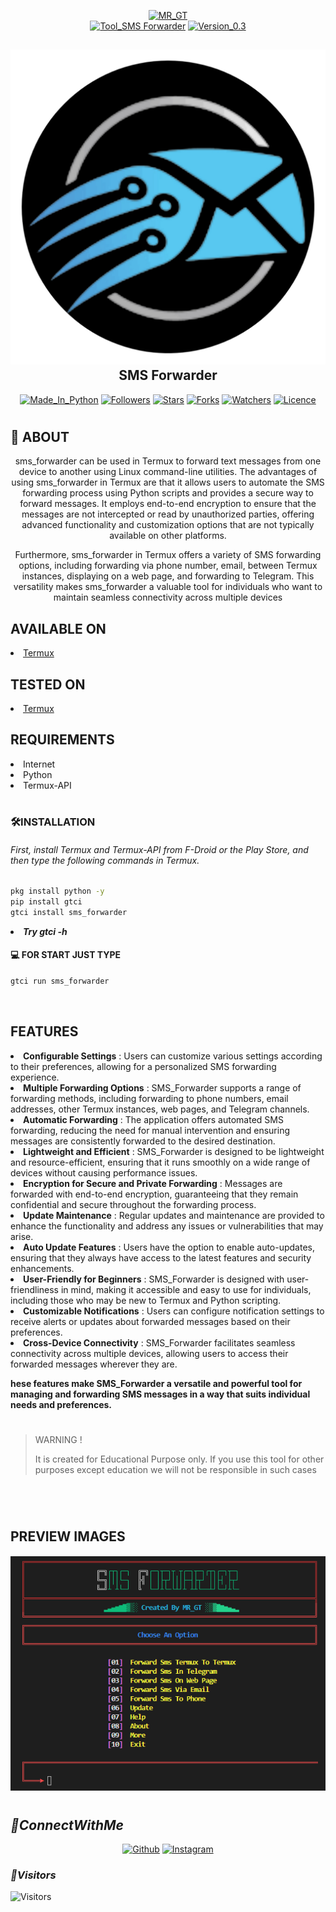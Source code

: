 <p align="center">
<a href="#"><img title="MR_GT" src="https://img.shields.io/badge/Auther-MR.GT-SCRIPT?colorA=%23ff8100&colorB=%23017e40&colorC=%23ff0000&style=for-the-badge"></a>
<br>
<a href="#"><img title="Tool_SMS Forwarder" src="https://img.shields.io/badge/Tool-SMS_Forwarder-green.svg"></a>
<a href="#"><img title="Version_0.3" src="https://img.shields.io/badge/Version-0.3-green.svg"></a>
</p>

<h2 align="center">
  <a href="#"><img src="https://raw.githubusercontent.com/GreyTechno/Binaries/main/Images/sms_forwarder_logo.png" alt="sms_forwarder"></a>
  SMS Forwarder
</h2>




<p align="center">
<a href="https://www.python.org/"><img title="Made_In_Python" src="https://img.shields.io/badge/Made%20In-Python-1f425f.svg?v=103"></a>
<a href="#"><img title="Followers" src="https://img.shields.io/github/followers/GreyTechno?color=blue"></a>
<a href="#"><img title="Stars" src="https://img.shields.io/github/stars/GreyTechno/SMS_Forwarder?color=red"></a>
<a href="#"><img title="Forks" src="https://img.shields.io/github/forks/GreyTechno/SMS_Forwarder?color=red"></a>
<a href="#"><img title="Watchers" src="https://img.shields.io/github/watchers/GreyTechno/SMS_Forwarder?label=Watchers&color=blue"></a>
<a href="https://github.com/GreyTechno/SMS_Forwarder/blob/main/LICENSE"><img title="Licence" src="https://img.shields.io/badge/License-MIT-blue.svg"></a>
</p>

#
<h2 align="left">🚀 ABOUT</h2>
<p align="center">
sms_forwarder can be used in Termux to forward text messages from one device to another using Linux command-line utilities. The advantages of using sms_forwarder in Termux are that it allows users to automate the SMS forwarding process using Python scripts and provides a secure way to forward messages. It employs end-to-end encryption to ensure that the messages are not intercepted or read by unauthorized parties, offering advanced functionality and customization options that are not typically available on other platforms.
</p>
<p align="center">
Furthermore, sms_forwarder in Termux offers a variety of SMS forwarding options, including forwarding via phone number, email, between Termux instances, displaying on a web page, and forwarding to Telegram. This versatility makes sms_forwarder a valuable tool for individuals who want to maintain seamless connectivity across multiple devices
</p>

<h2 align="left">AVAILABLE ON</h2>
<li><a href="https://wiki.termux.com/wiki/Main_Page">Termux</a></li>

<h2 align="left">TESTED ON</h2>
<li><a href="https://wiki.termux.com/wiki/Main_Page">Termux</a></li>



<h2 align="left">REQUIREMENTS</h2>
<li>Internet</li>
<li>Python</li>
<li>Termux-API</li>

#

### 🛠️INSTALLATION
###### First, install Termux and Termux-API from F-Droid or the Play Store, and then type the following commands in Termux.
``` sh
pkg install python -y
pip install gtci
gtci install sms_forwarder
```
<li><b><i> Try gtci -h</i></b></li>

#### 💻 FOR START JUST TYPE
``` sh
gtci run sms_forwarder
```
<br>

<h2 align="left">FEATURES</h2>
<li><b> Configurable Settings</b> : Users can customize various settings according to their preferences, allowing for a personalized SMS forwarding experience.</li>
<li><b> Multiple Forwarding Options</b> : SMS_Forwarder supports a range of forwarding methods, including forwarding to phone numbers, email addresses, other Termux instances, web pages, and Telegram channels.</li>
<li><b> Automatic Forwarding</b> : The application offers automated SMS forwarding, reducing the need for manual intervention and ensuring messages are consistently forwarded to the desired destination.</li>
<li><b> Lightweight and Efficient</b> : SMS_Forwarder is designed to be lightweight and resource-efficient, ensuring that it runs smoothly on a wide range of devices without causing performance issues.</li>
<li><b> Encryption for Secure and Private Forwarding</b> : Messages are forwarded with end-to-end encryption, guaranteeing that they remain confidential and secure throughout the forwarding process.</li>
<li><b> Update Maintenance</b> : Regular updates and maintenance are provided to enhance the functionality and address any issues or vulnerabilities that may arise.</li>
<li><b> Auto Update Features</b> : Users have the option to enable auto-updates, ensuring that they always have access to the latest features and security enhancements.</li>
<li><b> User-Friendly for Beginners</b> : SMS_Forwarder is designed with user-friendliness in mind, making it accessible and easy to use for individuals, including those who may be new to Termux and Python scripting.</li>
<li><b> Customizable Notifications</b> : Users can configure notification settings to receive alerts or updates about forwarded messages based on their preferences.</li>
<li><b> Cross-Device Connectivity</b> : SMS_Forwarder facilitates seamless connectivity across multiple devices, allowing users to access their forwarded messages wherever they are.</li>

<b>hese features make SMS_Forwarder a versatile and powerful tool for managing and forwarding SMS messages in a way that suits individual needs and preferences.</b>


#
> WARNING !
>
> It is created for Educational Purpose only. If you use this tool for other purposes except education we will not be responsible in such cases
> 
#
<br>

<h2 align="left">PREVIEW IMAGES</h2>
<h4 align="left">
  <a href="#"><img src="https://raw.githubusercontent.com/GreyTechno/Binaries/main/Images/screen_shot_01.PNG" alt="screen_shot_01"></a>
</h4>



#



<h2><b><i>📡ConnectWithMe</i></b></h2>
<p align="center">
<a href="https://github.com/GreyTechno"><img title="Github" src="https://img.shields.io/badge/grey-techno-brightgreen?style=for-the-badge&logo=github"></a>
<a href="https://instagram.com/grey.techno"><img title="Instagram" src="https://img.shields.io/badge/INSTAGRAM-grey?style=for-the-badge&logo=instagram"></a>
</p>
<h3><b><i>🚀Visitors</i></b></h3>
<img src="https://profile-counter.glitch.me/gtf-counter-smsforwarder/count.svg" alt="Visitors">
